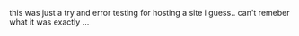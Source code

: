 this was just a try and error testing for hosting a site i guess..
can't remeber what it was exactly ...
